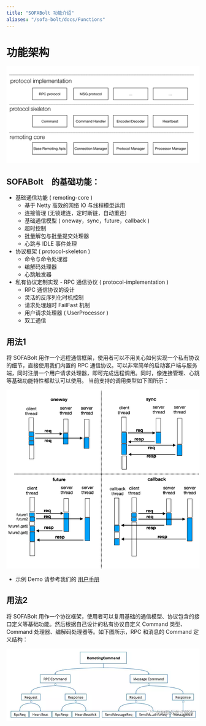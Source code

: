 ```yaml
---
title: "SOFABolt 功能介绍"
aliases: "/sofa-bolt/docs/Functions"
---
```


# 功能架构

![intro](intro.png)

## SOFABolt　的基础功能：

* 基础通信功能 ( remoting-core )
    * 基于 Netty 高效的网络 IO 与线程模型运用
    * 连接管理 (无锁建连，定时断链，自动重连)
    * 基础通信模型 ( oneway，sync，future，callback )
    * 超时控制
    * 批量解包与批量提交处理器
    * 心跳与 IDLE 事件处理
* 协议框架 ( protocol-skeleton )
    * 命令与命令处理器
    * 编解码处理器
    * 心跳触发器
* 私有协议定制实现 - RPC 通信协议 ( protocol-implementation )
    * RPC 通信协议的设计
    * 灵活的反序列化时机控制
    * 请求处理超时 FailFast 机制
    * 用户请求处理器 ( UserProcessor )
    * 双工通信
   
    
## 用法1

将 SOFABolt 用作一个远程通信框架，使用者可以不用关心如何实现一个私有协议的细节，直接使用我们内置的 RPC 通信协议。可以非常简单的启动客户端与服务端，同时注册一个用户请求处理器，即可完成远程调用。同时，像连接管理、心跳等基础功能特性都默认可以使用。
当前支持的调用类型如下图所示：

![invoke_type](invoke_types.png)

* 示例 Demo 请参考我们的 [用户手册](../sofa-bolt-handbook/index.md)

## 用法2

将 SOFABolt 用作一个协议框架，使用者可以复用基础的通信模型、协议包含的接口定义等基础功能。然后根据自己设计的私有协议自定义 Command 类型、Command 处理器、编解码处理器等。如下图所示，RPC 和消息的 Command 定义结构：

![msg_protocol](msg_protocol.png)
